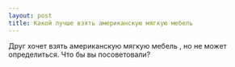 ```yaml
---
layout: post 
title: Какой лучше взять американскую мягкую мебель 
--- 
```

Друг хочет взять американскую мягкую мебель , но не может определиться. Что бы вы посоветовали?